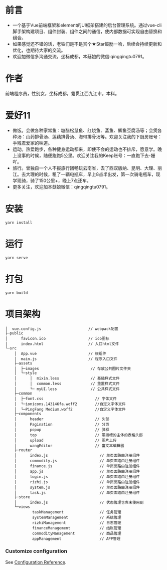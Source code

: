 # 前言
* 一个基于Vue前端框架和element的UI框架搭建的后台管理系统。通过vue-cli脚手架构建项目、组件封装、组件之间的通信，使内部数据可实现自由替换和组合。
* 如果感觉还不错的话，老铁们是不是赏个★Star鼓励一哈，后续会持续更新和优化，也期待大家的交流。
* 欢迎加微信多沟通交流，坐标成都，本菇娘的微信:qingqingtu0791。

# 作者
前端程序员，性别女，坐标成都，籍贯江西九江市，本科。

# 爱好11
* 做饭。会做各种家常鱼：糖醋松鼠鱼、红烧鱼、蒸鱼、鲫鱼豆腐汤等；会煲各种汤：山药排骨汤、莲藕排骨汤、海带排骨汤等。欢迎关注我的下厨房账号：手残君爱家的味道。
* 运动。热爱跑步，各种健身运动都来，即使不会的运动也不排斥，愿意学。晚上没事的时候，随便跑跑5公里。欢迎关注我的Keep账号：一直跑下去-姗吖。
* 旅行。曾独自一个人不报旅行团畅玩云南省，去了西双版纳、昆明、大理、丽江。去大理的时候，租了一辆电瓶车，早上8点半出发，第一次骑电瓶车，现学现骑，骑了150公里+，晚上7点还车。
* 更多关注，欢迎加本菇娘微信：qingqingtu0791。

# 安装
```
yarn install
```

# 运行
```
yarn serve
```

# 打包
```
yarn build
```

# 项目架构
```
│  vue.config.js                     // webpack配置              
├─public
│      favicon.ico                   // ico图标
│      index.html                    // 入口html文件
└─src
    │  App.vue                       // 根组件
    │  main.js                       // 程序入口文件
    ├─assets
    │  ├─images                       // 存放公共图片文件夹      
    │  └─style
    │      │  mixin.less              // 基础样式文件
    │      │  common.less             // 重置样式文件
    │      └─ myUI.less               // 公共样式文件
    ├─common
    │  ├─font.css                       // 字体文件   
    │  └─ionicons.143146fa.woff2        //自定义字体文件
    │  └─PingFang Medium.woff2          //自定义字体文件
    ├─components
    │      header                       // 头部
    │      Pagination                   // 分页
    │      popup                        // 弹框
    │      top                          // 带插槽的主体的表格头部
    │      upload                       // 图片上传
    │      wangEditor                   // 富文本编辑器
    ├─router
    │      index.js                       // 单页面路由注册组件
    │      commodity.js                   // 单页面路由注册组件
    │      finance.js                     // 单页面路由注册组件
    │      app.js                         // 单页面路由注册组件
    │      login.js                       // 单页面路由注册组件
    │      rizhi.js                       // 单页面路由注册组件
    │      system.js                      // 单页面路由注册组件
    │      task.js                        // 单页面路由注册组件
    ├─store
    │      index.js                       // 状态管理仓库未使用到
    └─views
            taskManagement                // 任务管理
            systemManagement              // 系统管理
            rizhiManagement               // 日志管理
            financeManagement             // 结账管理
            commodityManagement           // 商品管理
            appManagement                 // APP管理
```


### Customize configuration
See [Configuration Reference](https://cli.vuejs.org/config/).

